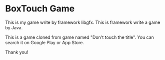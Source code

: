 # BoxTouch Game 

This is my game write by framework libgfx. This is framework write a game by Java. 

This is a game cloned from game named "Don't touch the title". You can search it on Google Play or App Store.

Thank you!